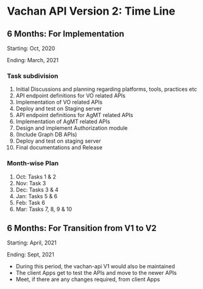 # Vachan API Version 2: Time Line

## 6 Months: For Implementation 
Starting: Oct, 2020

Ending: March, 2021

### Task subdivision
1. Initial Discussions and planning regarding platforms, tools, practices etc
2. API endpoint definitions for VO related APIs
3. Implementation of VO related APIs
4. Deploy and test on Staging server
5. API endpoint definitions for AgMT related APIs
6. Implementation of AgMT related APIs
7. Design and implement Authorization module
8. (Include Graph DB APIs)
9. Deploy and test on staging server
10. Final documentations and Release

### Month-wise Plan
1. Oct: Tasks 1 & 2
2. Nov: Task 3
3. Dec: Tasks 3 & 4
4. Jan: Tasks 5 & 6
5. Feb: Task 6
6. Mar: Tasks 7, 8, 9 & 10
	
## 6 Months: For Transition from V1 to V2

Starting: April, 2021

Ending: Sept, 2021

* During this period, the vachan-api V1 would also be maintained
* The client Apps get to test the APIs and move to the newer APIs
* Meet, if there are any changes required, from client Apps
